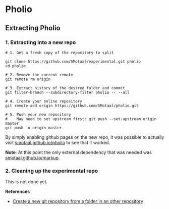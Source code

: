 ﻿# Pholio

## Extracting Pholio

### 1. Extracting into a new repo

```
# 1. Get a fresh copy of the repository to split

git clone https://github.com/SMotaal/experimental.git pholio
cd pholio

# 2. Remove the current remote
git remote rm origin

# 3. Extract history of the desired folder and commit
git filter-branch --subdirectory-filter pholio -- --all

# 4. Create your online repository
git remote add origin https://github.com/SMotaal/pholio.git

# 5. Push your new repository
#    May need to set upstream first: git push --set-upstream origin master
git push -u origin master
```

By simply enabling github pages on the new repo, it was possible to actually visit [smotaal.github.io/pholio](https://smotaal.github.io/pholio) to see that it worked.

**Note**: At this point the only external dependency that was needed was [smotaal.github.io/markup](https://smotaal.github.io/markup).

### 2. Cleaning up the experimental repo

This is not done yet.

**References**

- [Create a new git repository from a folder in an other repository](https://stackoverflow.com/questions/17413493/create-a-submodule-repository-from-a-folder-and-keep-its-git-commit-history/18129693#18129693)
